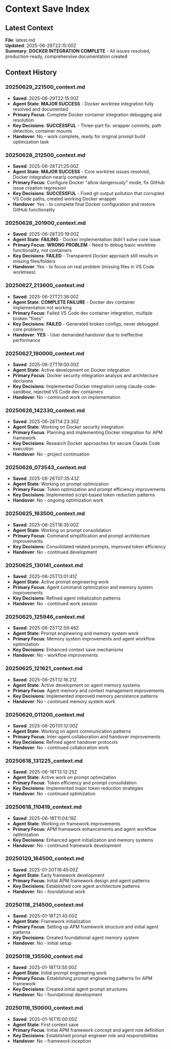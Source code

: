 # Context Save Index

## Latest Context

**File**: latest.md  
**Updated**: 2025-06-29T22:15:00Z  
**Summary**: **DOCKER INTEGRATION COMPLETE** - All issues resolved, production-ready, comprehensive documentation created

## Context History

### 20250629_221500_context.md

- **Saved**: 2025-06-29T22:15:00Z
- **Agent State**: **MAJOR SUCCESS** - Docker worktree integration fully resolved and documented
- **Primary Focus**: Complete Docker container integration debugging and resolution
- **Key Decisions**: **SUCCESSFUL** - Three-part fix: wrapper commits, path detection, container mounts
- **Handover**: No - work complete, ready for original prompt build optimization task

### 20250628_212500_context.md

- **Saved**: 2025-06-28T21:25:00Z
- **Agent State**: **MAJOR SUCCESS** - Core worktree issues resolved, Docker integration nearly complete
- **Primary Focus**: Configure Docker "allow dangerously" mode, fix GitHub issue creation regression
- **Key Decisions**: **SUCCESSFUL** - Fixed git output pollution that corrupted VS Code paths, created working Docker wrapper
- **Handover**: Yes - to complete final Docker configuration and restore GitHub functionality

### 20250628_201900_context.md

- **Saved**: 2025-06-28T20:19:00Z
- **Agent State**: **FAILING** - Docker implementation didn't solve core issue
- **Primary Focus**: **WRONG PROBLEM** - Need to debug basic worktree functionality, not containers
- **Key Decisions**: **FAILED** - Transparent Docker approach still results in missing files/folders
- **Handover**: Yes - to focus on real problem (missing files in VS Code worktrees)

### 20250627_213600_context.md

- **Saved**: 2025-06-27T21:36:00Z
- **Agent State**: **COMPLETE FAILURE** - Docker dev container implementation not working
- **Primary Focus**: Failed VS Code dev container integration, multiple broken "fixes"
- **Key Decisions**: **FAILED** - Generated broken configs, never debugged core problems
- **Handover**: **YES** - User demanded handover due to ineffective performance

### 20250627_190000_context.md

- **Saved**: 2025-06-27T19:00:00Z
- **Agent State**: Active development on Docker integration
- **Primary Focus**: Docker security integration analysis and architecture decisions
- **Key Decisions**: Implemented Docker integration using claude-code-sandbox, rejected VS Code dev containers
- **Handover**: No - continued work on implementation

### 20250626_142330_context.md

- **Saved**: 2025-06-26T14:23:30Z
- **Agent State**: Working on Docker security integration
- **Primary Focus**: Planning and implementing Docker integration for APM framework  
- **Key Decisions**: Research Docker approaches for secure Claude Code execution
- **Handover**: No - project continuation

### 20250626_073543_context.md

- **Saved**: 2025-06-26T07:35:43Z
- **Agent State**: Working on prompt optimization
- **Primary Focus**: Token optimization and prompt efficiency improvements
- **Key Decisions**: Implemented script-based token reduction patterns
- **Handover**: No - ongoing optimization work

### 20250625_163500_context.md

- **Saved**: 2025-06-25T16:35:00Z
- **Agent State**: Working on prompt consolidation
- **Primary Focus**: Command simplification and prompt architecture improvements
- **Key Decisions**: Consolidated related prompts, improved token efficiency
- **Handover**: No - continued development

### 20250625_130141_context.md

- **Saved**: 2025-06-25T13:01:41Z
- **Agent State**: Active prompt engineering work
- **Primary Focus**: Agent command optimization and memory system improvements
- **Key Decisions**: Refined agent initialization patterns
- **Handover**: No - continued work session

### 20250625_125946_context.md

- **Saved**: 2025-06-25T12:59:46Z
- **Agent State**: Prompt engineering and memory system work
- **Primary Focus**: Memory system improvements and agent workflow optimization
- **Key Decisions**: Enhanced context save mechanisms
- **Handover**: No - workflow improvements

### 20250625_121621_context.md

- **Saved**: 2025-06-25T12:16:21Z
- **Agent State**: Active development on agent memory systems
- **Primary Focus**: Agent memory and context management improvements  
- **Key Decisions**: Implemented improved memory persistence patterns
- **Handover**: No - continued memory system work

### 20250620_011200_context.md

- **Saved**: 2025-06-20T01:12:00Z
- **Agent State**: Working on agent communication patterns
- **Primary Focus**: Inter-agent collaboration and handover improvements
- **Key Decisions**: Refined agent handover protocols
- **Handover**: No - continued collaboration work

### 20250618_131225_context.md

- **Saved**: 2025-06-18T13:12:25Z
- **Agent State**: Active work on prompt optimization
- **Primary Focus**: Token efficiency and prompt consolidation
- **Key Decisions**: Implemented major token reduction strategies
- **Handover**: No - continued optimization

### 20250618_110419_context.md

- **Saved**: 2025-06-18T11:04:19Z
- **Agent State**: Working on framework improvements
- **Primary Focus**: APM framework enhancements and agent workflow optimization
- **Key Decisions**: Enhanced agent initialization and memory systems
- **Handover**: No - continued framework development

### 20250120_164500_context.md

- **Saved**: 2025-01-20T16:45:00Z
- **Agent State**: Early framework development
- **Primary Focus**: Initial APM framework design and agent patterns
- **Key Decisions**: Established core agent architecture patterns
- **Handover**: No - foundational work

### 20250118_214500_context.md

- **Saved**: 2025-01-18T21:45:00Z
- **Agent State**: Framework initialization
- **Primary Focus**: Setting up APM framework structure and initial agent patterns
- **Key Decisions**: Created foundational agent memory system
- **Handover**: No - initial setup

### 20250118_135500_context.md

- **Saved**: 2025-01-18T13:55:00Z
- **Agent State**: Initial prompt engineering work
- **Primary Focus**: Establishing prompt engineering patterns for APM framework
- **Key Decisions**: Created initial agent prompt structures
- **Handover**: No - foundational development

### 20250116_150000_context.md

- **Saved**: 2025-01-16T15:00:00Z
- **Agent State**: First context save
- **Primary Focus**: Initial APM framework concept and agent role definition
- **Key Decisions**: Established prompt engineer role and responsibilities
- **Handover**: No - framework inception